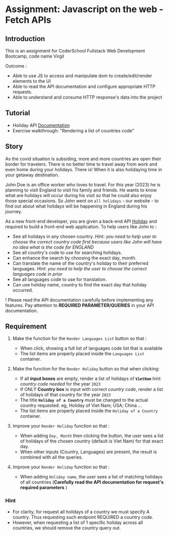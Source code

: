 # Assignment: Javascript on the web - Fetch APIs

## Introduction

This is an assignment for CoderSchool Fullstack Web Development Bootcamp, code name Virgil

Outcome :

- Able to use JS to access and manipulate dom to create/edit/render elements to the UI
- Able to read the API documentation and configure appropriate HTTP requests.
- Able to understand and consume HTTP response's data into the project

## Tutorial

- Holiday API <a href="https://holidayapi.com" target="_blank">Documentation</a>
- Exercise walkthrough: "Rendering a list of countries code"

## Story

As the covid situation is subsiding, more and more countries are open their border for travelers. There is no better time to travel away from work and even home during your holidays.
There is! When it is also holidaying time in your getaway destination.

John Doe is an office worker who loves to travel. For this year (2023) he is planning to visit England to visit his family and friends. He wants to know what are holidays will occur during his visit so that he could also enjoy those special occasions.
So John went on `all holidays` - our website - to find out about what holidays will be happening in England during his journey.

As a new front-end developer, you are given a back-end API <a href="https://holidayapi.com" target="_blank">Holiday</a> and required to build a front-end web application. To help users like John to :

- See all holidays in any chosen country. _Hint: you need to help user to choose the correct country code first because users like John will have no idea what is the code for ENGLAND_
- See all country's code to use for searching holidays.
- Can enhance the search by choosing the exact day, month.
- Can translate the name of the country's holiday to their preferred languages. _Hint: you need to help the user to choose the correct languages code in prior_
- See all languages code to use for translation.
- Can use holiday name, country to find the exact day that holiday occurred.

! Please read the API documentation carefully before implementing any features. Pay attention to **REQUIRED PARAMETER/QUERIES** in your API documentation.

## Requirement

1. Make the function for the `Render Languages List` button so that :

   - When click, showing a full list of languages code list that is available
   - The list items are properly placed inside the `Languages List` container.

2. Make the function for the `Render Holiday` button so that when clicking:

   - If all **input boxes** are empty, render a list of holidays of **`VietNam`** _hint: country code needed_ for the year `2023`
   - If ONLY **Country box** is input with correct _country code_, render a list of holidays of that country for the year `2023`
   - The title **`Holiday of a Country`** must be changed to the actual country requested. eg, Holiday of Viet Nam; USA; China ...
   - The list items are properly placed inside the `Holiday of a Country` container.

3. Improve your `Render Holiday` function so that :

   - When adding `Day, Month` then clicking the button, the user sees a list of holidays of the chosen country (default is Viet Nam) for that exact day.
   - When other inputs (Country, Languages) are present, the result is combined with all the queries.

4. Improve your `Render Holiday` function so that :

   - When adding `Holiday name`, the user sees a list of matching holidays of all countries (**Carefully read the API documentation for request's required parameters** )

### Hint

- For clarity, for request all holidays of a country we must specify A country. Thus requesting such endpoint REQUIRED a country code.
- However, when requesting a list of 1 specific holiday across all countries, we should remove the country query out.
